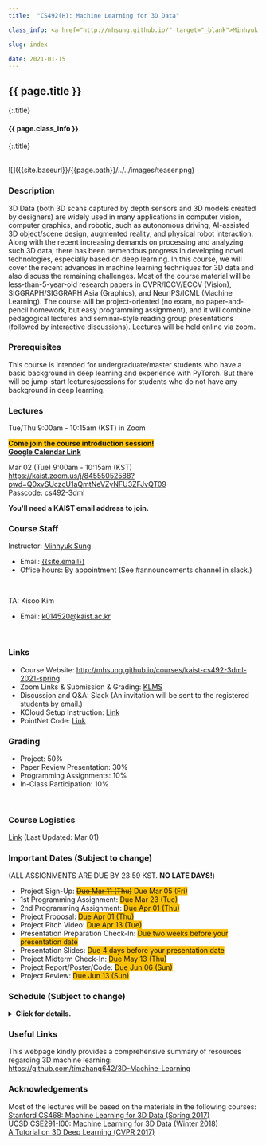 ```yaml
---
title:  "CS492(H): Machine Learning for 3D Data"

class_info: <a href="http://mhsung.github.io/" target="_blank">Minhyuk Sung</a>, <a href="https://www.kaist.ac.kr/" target="_blank">KAIST</a>, Spring 2021

slug: index

date: 2021-01-15
---
```



## {{ page.title }}
{:.title}
#### {{ page.class_info }}
{:.title}

<br />
![]({{site.baseurl}}/{{page.path}}/../../images/teaser.png)

### Description
3D Data (both 3D scans captured by depth sensors and 3D models created by designers) are widely used in many applications in computer vision, computer graphics, and robotic, such as autonomous driving, AI-assisted 3D object/scene design, augmented reality, and physical robot interaction. Along with the recent increasing demands on processing and analyzing such 3D data, there has been tremendous progress in developing novel technologies, especially based on deep learning. In this course, we will cover the recent advances in machine learning techniques for 3D data and also discuss the remaining challenges. Most of the course material will be less-than-5-year-old research papers in CVPR/ICCV/ECCV (Vision), SIGGRAPH/SIGGRAPH Asia (Graphics), and NeurIPS/ICML (Machine Learning). The course will be project-oriented (no exam, no paper-and-pencil homework, but easy programming assignment), and it will combine pedagogical lectures and seminar-style reading group presentations (followed by interactive discussions). Lectures will be held online via zoom.
<br />


### Prerequisites
This course is intended for undergraduate/master students who have a basic background in deep learning and experience with PyTorch. But there will be jump-start lectures/sessions for students who do not have any background in deep learning.
<br />


### Lectures
Tue/Thu 9:00am - 10:15am (KST) in Zoom
<br />

<span style="background-color:#FFC107">**Come join the course introduction session!**</span><br>
<a href="https://kaist.zoom.us/meeting/tZAocuyoqzkvEtzxtAaGKOjCGvAlnUZGxbAN/calendar/google/add" target="_blank">**Google Calendar Link**</a>

Mar 02 (Tue) 9:00am - 10:15am (KST)<br>
<a href="https://kaist.zoom.us/j/84555052588?pwd=Q0xvSUczcU1aQmtNeVZyNFU3ZFJvQT09" target="_blank">https://kaist.zoom.us/j/84555052588?pwd=Q0xvSUczcU1aQmtNeVZyNFU3ZFJvQT09</a><br>
Passcode: cs492-3dml

**You'll need a KAIST email address to join.**


### Course Staff
Instructor: <a href="http://mhsung.github.io/" target="_blank">Minhyuk Sung</a>
- Email: <a href="mailto: {{site.email}}">{{site.email}}</a>
- Office hours: By appointment (See #announcements channel in slack.)
<br />

TA: Kisoo Kim
- Email: <a href="mailto: k014520@kaist.ac.kr">k014520@kaist.ac.kr</a>
<br />


### Links
- Course Website: <a href="http://mhsung.github.io/courses/kaist-cs492-3dml-2021-spring" target="_blank">http://mhsung.github.io/courses/kaist-cs492-3dml-2021-spring</a><br>
- Zoom Links & Submission & Grading: <a href="https://klms.kaist.ac.kr" target="_blank">KLMS</a><br>
- Discussion and Q&A: Slack (An invitation will be sent to the registered students by email.)<br>
- KCloud Setup Instruction: <a href="{{site.baseurl}}/{{page.path}}/../../kcloud-setup.html" target="_blank">Link</a>
- PointNet Code: <a href="{{site.baseurl}}/{{page.path}}/../../pointnet.html" target="_blank">Link</a>


### Grading 
- Project: 50%
- Paper Review Presentation: 30%
- Programming Assignments: 10%
- In-Class Participation: 10%
<br />


### Course Logistics
<a href="https://kaistackr-my.sharepoint.com/:b:/g/personal/mhsung_kaist_ac_kr/Ec0TrNbsVpRDuOaN6zmas1cB8C4ajsooup5WUWqfKNfwuQ?e=ai2KpX" target="_blank">Link</a> (Last Updated: Mar 01)


### Important Dates (Subject to change)
(ALL ASSIGNMENTS ARE DUE BY 23:59 KST. **NO LATE DAYS!**)

- Project Sign-Up: <span style="background-color:#FFC107">~~Due Mar 11 (Thu)~~ Due Mar 05 (Fri)</span>
- 1st Programming Assignment: <span style="background-color:#FFC107">Due Mar 23 (Tue) </span>
- 2nd Programming Assignment: <span style="background-color:#FFC107">Due Apr 01 (Thu) </span>
- Project Proposal: <span style="background-color:#FFC107">Due Apr 01 (Thu) </span>
- Project Pitch Video: <span style="background-color:#FFC107">Due Apr 13 (Tue) </span>
- Presentation Preparation Check-In: <span style="background-color:#FFC107">Due two weeks before your presentation date
- Presentation Slides: <span style="background-color:#FFC107">Due 4 days before your presentation date
- Project Midterm Check-In: <span style="background-color:#FFC107">Due May 13 (Thu) </span>
- Project Report/Poster/Code: <span style="background-color:#FFC107">Due Jun 06 (Sun) </span>
- Project Review: <span style="background-color:#FFC107">Due Jun 13 (Sun) </span>


### Schedule (Subject to change)

<!---
    https://uxdesign.cc/dark-mode-ui-design-the-definitive-guide-part-1-color-53dcfaea5129
--->
<details>
  <summary><i class="fa fa-arrow-circle-o-right" aria-hidden="true"></i> <b>Click for details.</b></summary>

<span style="color:#00897B;font-weight:bold">Green</span>: Lectures<br>
<span style="color:#C62828;font-weight:bold">Red</span>: Student presentations

<style>
table th:first-of-type {
    width: 4%;
}
table th:nth-of-type(2) {
    width: 8%;
}
table th:nth-of-type(3) {
    width: 40%;
}
table th:nth-of-type(4) {
    width: 8%;
}
table th:nth-of-type(5) {
    width: 40%;
}
table th {
  text-align: center;
  vertical-align: center;
}
table td {
  text-align: center;
  vertical-align: center;
}
</style>


<table style="width:100%;">
  <tr style="background-color:#F5F5F5">
    <th>Week</th>
    <th>Tue</th>
    <th>Topic</th>
    <th>Thu</th>
    <th>Topic</th>
  </tr>

  <!-- Week 01 -->
  <tr><td>01</td>
  <td>Mar 02</td><td>
    <span style="color:#00897B;font-weight:bold">Course Introduction</span>
  </td>
  <td>Mar 04</td><td>
    <span style="color:#00897B;font-weight:bold">Deep Learning Jump-Start Session 1</span><br>
    Material: <a href="http://cs231n.stanford.edu/" target="_blank">Stanford CS231n</a> 
  </td>
  </tr>

  <!-- Week 02 -->
  <tr><td>02</td>
  <td>Mar 09</td><td>
    <span style="color:#00897B;font-weight:bold">Deep Learning Jump-Start Session 2</span><br>
    Material: <a href="http://cs231n.stanford.edu/" target="_blank">Stanford CS231n</a>
  </td>
  <td>Mar 11</td><td>
    <span style="color:#00897B;font-weight:bold">Neural Networks for Point Cloud Data</span><br>
    <a href="https://arxiv.org/abs/1612.00593" target="_blank">PointNet (CVPR 2017)</a><br>
    <a href="https://arxiv.org/abs/1706.02413" target="_blank">PointNet++ (NeurIPS 2017)</a><br>
    <a href="https://arxiv.org/abs/1612.00603" target="_blank">Point Set Generation (CVPR 2017)</a><br>
    <span style="background-color:#FFC107">Project Sign-Up Due Date</span>
  </td>
  </tr>

  <!-- Week 03 -->
  <tr><td>03</td>
  <td>Mar 16</td><td>
    <span style="color:#00897B;font-weight:bold">PyTorch / PointNet Session</span>
  </td>
  <td>Mar 18</td><td>
    <span style="color:#00897B;font-weight:bold">Examples of Supervised / <br>Weakly-Supervised Learning</span><br>
    <a href="https://arxiv.org/abs/1811.08988" target="_blank">SPFN (CVPR 2019)</a><br>
    <a href="https://arxiv.org/abs/1805.09957" target="_blank">Deep Functional Dictionaries (NeurIPS 2018)</a>
  </td>
  </tr>

  <!-- Week 04 -->
  <tr><td>04</td>
  <td>Mar 23</td><td>
    <span style="color:#00897B;font-weight:bold">Spectral Geometry Processing</span><br>
    Material: <a href="http://school.geometryprocessing.org/summerschool-2016/summerschool/talks/course6.pdf" target="_blank">SGP Summer School 2016 (Laplace-Beltrami)</a><br>
    <a href="https://hal.inria.fr/inria-00331894/document" target="_blank">Spectral Geometry Proceesing (Eurographics 2008)</a><br>
    <span style="background-color:#FFC107">1st Programming Assignment Due Date </span>
  </td>
  <td>Mar 25</td><td>
    <span style="color:#00897B;font-weight:bold">Functional Map / Deep Spectral Processing</span><br>
    <a href="http://www.lix.polytechnique.fr/~maks/fmaps_SIG17_course/index.html">Tutorial (SIGGRAPH 2017)</a><br>
    <a href="http://www.lix.polytechnique.fr/~maks/papers/obsbg_fmaps.pdf" target="_blank">Functional Maps (SIGGRAPH 2012)</a><br>
    <a href="https://arxiv.org/abs/1704.08686" target="_blank">Deep Functional Maps (ICCV 2017)</a><br>
    <a href="https://arxiv.org/abs/1612.00606" target="_blank">SyncSpecCNN (CVPR 2017)</a>
  </td>
  </tr>

  <!-- Week 05 -->
  <tr><td>05</td>
  <td>Mar 30</td><td>
    <span style="color:#00897B;font-weight:bold">Guest Lecture 1</span><br>
    <b><a href="https://cseweb.ucsd.edu/~haosu/" target="_blank">Hao Su (UCSD)</a></b><br>
    <a href="{{site.baseurl}}/{{page.path}}/../../guest-lecture-hao-su" target="_blank">Title: Compositional Generalizability in Geometry, Physics, and Policy Learning</a>
  </td>
  <td>Apr 01</td><td>
    <span style="color:#C62828;font-weight:bold">Neural Networks for Volumetric Data</span><br>
    <span style="background-color:#BCCCDC">Paper 1: <a href="https://arxiv.org/abs/1712.01537" target="_blank">O-CNN (SIGGRAPH 2017)</a></span><br>
    <b>Presenter: Byeoli Choi</b><br>
    <a href="https://arxiv.org/abs/1611.05009" target="_blank">OctNet (CVPR 2017)</a><br>
    <a href="https://arxiv.org/abs/1809.07917" target="_blank">Adaptive O-CNN (SIGGRAPH Asia 2018)</a><br>
    <span style="background-color:#BCCCDC">Paper 2: <a href="https://arxiv.org/abs/1706.01307" target="_blank">SparseConvNet (arXiv)</a></span><br>
    <b>Presenter: Kyounga Woo</b><br>
    <a href="https://arxiv.org/abs/1711.10275" target="_blank">SparseConvNet (CVPR 2018)</a><br>
    <span style="background-color:#FFC107">2nd Programming Assignment Due Date </span><br>
    <span style="background-color:#FFC107">Project Proposal Due Date </span>
  </td>
  </tr>

  <!-- Week 06 -->
  <tr><td>06</td>
  <td>Apr 06</td><td>
    <span style="color:#00897B;font-weight:bold">Guest Lecture 2</span><br>
    <b><a href="http://www.vovakim.com/" target="_blank">Vladimir G. Kim (Adobe Research)</a></b><br>
    <a href="{{site.baseurl}}/{{page.path}}/../../guest-lecture-vova-kim" target="_blank">Title: Neural Mesh Processing</a>
  </td>
  <td>Apr 08</td><td>
    <span style="color:#C62828;font-weight:bold">Neural Networks for Implicit Functions</span><br>
    <span style="background-color:#BCCCDC">Paper 1: <a href="https://arxiv.org/abs/1901.05103" target="_blank">DeepSDF (CVPR 2019)</a></span><br>
    <b>Presenter: Wonkwang Lee</b><br>
    <a href="https://arxiv.org/abs/1812.02822" target="_blank">IM-NET (CVPR 2019)</a><br>
    <a href="https://arxiv.org/abs/1812.03828" target="_blank">Occupancy Networks (CVPR 2019)</a><br>
    <a href="https://arxiv.org/abs/1908.06277" target="_blank">Deep Meta Functionals (ICCV 2019)</a><br>
    <span style="background-color:#BCCCDC">Paper 2: <a href="https://arxiv.org/abs/2006.09661" target="_blank">Sirens (NeurIPS 2020)</a></span><br>
    <b>Presenter: Andréas Meuleman</b><br>
  </td>
  </tr>

  <!-- Week 07 -->
  <tr><td>07</td>
  <td>Apr 13</td><td>
    <span style="color:#C62828;font-weight:bold">Neural Networks for Meshes</span><br>
    <span style="background-color:#BCCCDC">Paper 1: <a href="https://arxiv.org/abs/1809.05910" target="_blank">MeshCNN (SIGGRAPH 2019)</a></span><br>
    <b>Presenter: Andréas Meuleman</b><br>
    <a href="https://arxiv.org/abs/1811.11424" target="_blank">MeshNet (AAAI 2019)</a><br>
    <span style="background-color:#BCCCDC">Paper 2: <a href="https://arxiv.org/abs/2004.01002" target="_blank">DualConvMesh-Net (CVPR 2020)</a></span><br>
    <b>Presenter: Juil Koo</b><br>
    <span style="background-color:#FFC107">Project Pitch Video Due Date</span>
  </td>
  <td>Apr 15</td><td>
    <span style="color:#C62828;font-weight:bold">Project Pitches</span>
  </td>
  </tr>

  <!-- Week 08 -->
  <tr><td>08</td>
  <td>Apr 20</td><td>
    Midterm Week (No Class)
  </td>
  <td>Apr 22</td><td>
    Midterm Week (No Class)
  </td>
  </tr>

  <!-- Week 09 -->
  <tr><td>09</td>
  <td>Apr 27</td><td>
    <span style="color:#C62828;font-weight:bold">2D-to-3D 1</span><br>
    <span style="background-color:#BCCCDC">Paper 1: <a href="https://arxiv.org/abs/1804.01654" target="_blank">Pixel2Mesh (ECCV 2018)</a></span><br>
    <b>Presenter: Chaeyeon Chung</b><br>
    <a href="https://arxiv.org/abs/1908.01491" target="_blank">Pixel2Mesh++ (ICCV 2019)</a><br>
    <span style="background-color:#BCCCDC">Paper 2: <a href="https://arxiv.org/abs/1905.05172" target="_blank">PIFu (CVPR 2019)</a></span><br>
    <b>Presenter: Whie Jung</b><br>
    <a href="https://arxiv.org/abs/2004.00452" target="_blank">PIFuHD (CVPR 2020)</a>
  </td>
  <td>Apr 29</td><td>
    <span style="color:#C62828;font-weight:bold">2D-to-3D 2</span><br>
    <span style="background-color:#BCCCDC">Paper 1: <a href="https://arxiv.org/abs/1901.02970" target="_blank">NOCS (CVPR 2019)</a></span><br>
    <b>Presenter: Mustafa Berk Yaldiz</b><br>
    <a href="https://arxiv.org/abs/1907.01085" target="_blank">X-NOCS (NeurIPS 2019)</a><br>
    <span style="background-color:#BCCCDC">Paper 2: <a href="https://arxiv.org/abs/1904.01786" target="_blank">Soft Rasterizer (ICCV 2019)</a></span>
    <b>Presenter: Doyeon Kim</b><br>
  </td>
  </tr>

  <!-- Week 10 -->
  <tr><td>10</td>
  <td>May 04</td><td>
    <span style="color:#C62828;font-weight:bold">Shape Parsing/Abstraction</span><br>
    <span style="background-color:#BCCCDC">Paper 1 (Choose one):</span><br>
    <span style="background-color:#BCCCDC"><a href="https://arxiv.org/abs/1612.00404" target="_blank">Volumetric Primitives (CVPR 2017)</a></span><br>
    <span style="background-color:#BCCCDC"><a href="https://arxiv.org/abs/1904.09970" target="_blank">Superquadrics Revisited (CVPR 2019)</a></span><br>
    <b>Presenter: Taegyu Jin</b><br>
    <a href="https://isunchy.github.io/projects/cuboid_abstraction.html" target="_blank">Hierarchical Cuboid Abstractions (SIGGRAPH Asia 2019)</a><br>
    <span style="background-color:#BCCCDC">Paper 2 (Choose one):</span><br>
    <span style="background-color:#BCCCDC"><a href="https://arxiv.org/abs/1911.06971" target="_blank">BSP-Net (CVPR 2020)</a></span><br>
    <span style="background-color:#BCCCDC"><a href="https://arxiv.org/abs/1909.05736" target="_blank">CvxNet (CVPR 2020)</a></span>
    <b>Presenter: Minsoo Lee</b><br>
  </td>
  <td>May 06</td><td>
    <span style="color:#C62828;font-weight:bold">Shape Alignment</span><br>
    <span style="background-color:#BCCCDC">Paper 1: <a href="https://arxiv.org/abs/1905.03304" target="_blank">Deep Closest Point (ICCV 2019)</a></span><br>
    <b>Presenter: Shinjeong Kim</b><br>
    <a href="https://arxiv.org/abs/1905.04153" target="_blank">DeepICP (ICCV 2019)</a><br>
    <span style="background-color:#BCCCDC">Paper 2: <a href="https://arxiv.org/abs/2004.11540" target="_blank">Deep Global Registration (CVPR 2020)</a></span><br>
    <b>Presenter: Jaesung Choe</b><br>
  </td>
  </tr>

  <!-- Week 11 -->
  <tr><td>11</td>
  <td>May 11</td><td>
    <span style="color:#C62828;font-weight:bold">Learning 3D Structure 1</span><br>
    <span style="background-color:#BCCCDC">Paper 1: <a href="https://arxiv.org/abs/1705.02090" target="_blank">GRASS (SIGGRAPH 2017)</a></span><br>
    <b>Presenter: Hankyu Jang</b><br>
    <a href="https://arxiv.org/abs/1804.05469" target="_blank">Im2Struct (CVPR 2018)</a><br>
    <a href="https://arxiv.org/abs/1809.05398" target="_blank">SCORES (SIGGRAPH Asia 2018)</a><br>
    <span style="background-color:#BCCCDC">Paper 2: <a href="https://arxiv.org/abs/1908.00575" target="_blank">StructureNet (SIGGRAPH Asia 2019)</a></span><br>
    <b>Presenter: Ramazan Abdikarimuly</b><br>
    <a href="https://arxiv.org/abs/1812.02713" target="_blank">PartNet (CVPR 2019)</a><br>
    <a href="https://arxiv.org/abs/1911.11098" target="_blank">StructEdit (CVPR 2020)</a>
  </td>
  <td>May 13</td><td>
    <span style="color:#C62828;font-weight:bold">Learning 3D Structure 2</span><br>
    <!--
    <span style="background-color:#BCCCDC">Paper 1: <a href="https://arxiv.org/abs/1908.04520" target="_blank">SDM-NET (SIGGRAPH Asia 2019)</a></span><br>
    -->
    <span style="background-color:#BCCCDC">Paper 1: <a href="https://arxiv.org/abs/2011.00844" target="_blank">GAN2Shape (ICLR 2021)</a></span><br>
    <b>Presenter: Hangil Park</b><br>
    <span style="background-color:#BCCCDC">Paper 2: <a href="https://arxiv.org/abs/1712.08290" target="_blank">CSGNet (CVPR 2018)</a></span><br>
    <b>Presenter: Chanhyeok Park</b><br>
    <a href="https://arxiv.org/abs/2006.09102" target="_blank">UCSG-Net (NeurIPS 2020)</a><br>
    <span style="background-color:#FFC107">Project Midterm Check-In Due Date</span>
  </td>
  </tr>

  <!-- Week 12 -->
  <tr><td>12</td>
  <td>May 18</td><td>
    <span style="color:#C62828;font-weight:bold">Detection/Semantic Segmentation in Scenes</span><br>
    <span style="background-color:#BCCCDC">Paper 1: <a href="https://arxiv.org/abs/1904.09664" target="_blank">Deep Hough Voting (ICCV 2019)</a></span><br>
    <b>Presenter: Jeonghyun Kim</b><br>
    <span style="background-color:#BCCCDC">Paper 2: <a href="https://arxiv.org/abs/1904.08755" target="_blank">MinkowskiNet (ICCV 2019)</a></span>
    <b>Presenter: Seungwoo Yoo</b><br>
  </td>
  <td>May 20</td><td>
    <span style="color:#C62828;font-weight:bold">Instance Segmentation in Scenes</span><br>
    <span style="background-color:#BCCCDC">Paper 1: <a href="https://arxiv.org/abs/1812.07003" target="_blank">3D-SIS (CVPR 2019)</a></span><br>
    <b>Presenter: Chungsu Jang</b><br>
    <span style="background-color:#BCCCDC">Paper 2 (Choose one):</span><br>
    <span style="background-color:#BCCCDC"><a href="https://arxiv.org/abs/2003.06537" target="_blank">OccuSeg (CVPR 2020)</a></span><br>
    <span style="background-color:#BCCCDC"><a href="https://arxiv.org/abs/2004.01658" target="_blank">PointGroup (CVPR 2020)</a></span><br>
    <b>Presenter: Junho Lee</b><br>
  </td>
  </tr>

  <!-- Week 13 -->
  <tr><td>13</td>
  <td>May 25</td><td>
    <span style="color:#C62828;font-weight:bold">3D Generative Models</span><br>
    <span style="background-color:#BCCCDC">Paper 1: <a href="https://arxiv.org/abs/1707.02392" target="_blank">Point Cloud GAN (ICML 2018)</a></span><br>
    <b>Presenter: Yunpyo An</b><br>
    <span style="background-color:#BCCCDC">Paper 2: <a href="https://arxiv.org/abs/1709.04307" target="_blank">MeshVAE (CVPR 2018)</a></span><br>
    <b>Presenter: Hojun Cho</b><br>
    <a href="http://www.geometrylearning.com/ausdt/" target="_blank">Automatic Unpaired Shape Deformation Transfer (SIGGRAPH Asia 2018)</a><br>
  </td>
  <td>May 27</td><td>
    <span style="color:#C62828;font-weight:bold">Neural Rendering</span><br>
    <span style="background-color:#BCCCDC">Paper 1: <a href="https://arxiv.org/abs/1812.01024" target="_blank">DeepVoxels (CVPR 2019)</a></span><br>
    <b>Presenter: Soomin Park</b><br>
    <a href="https://arxiv.org/abs/2004.03805" target="_blank">State of the Art on Neural Rendering (EG 2020)</a><br>
    <a href="https://www.neuralrender.com/" target="_blank">Tutorial (CVPR 2020)</a><br>
    <span style="background-color:#BCCCDC">Paper 2: <a href="https://arxiv.org/abs/2003.08934" target="_blank">NeRF (ECCV 2020)</a></span><br>
    <b>Presenter: In-young Cho</b><br>
    <a href="https://arxiv.org/abs/2012.03918" target="_blank">NeRD (arXiv)</a>
  </td>
  </tr>

  <!-- Week 14 -->
  <tr><td>14</td>
  <td>Jun 01</td><td>
    <span style="color:#C62828;font-weight:bold">3D Shape Flow</span><br>
    <span style="background-color:#BCCCDC">Paper 1: <a href="https://arxiv.org/abs/1806.07366" target="_blank">NeuralODE (NeurIPS 2019)</a></span><br>
    <b>Presenter: Hyunsoo Kim</b><br>
    <span style="background-color:#BCCCDC">Paper 2 (Choose one):</span><br>
    <span style="background-color:#BCCCDC"><a href="https://arxiv.org/abs/1906.12320" target="_blank">PointFlow (ICCV 2019)</a></span><br>
    <span style="background-color:#BCCCDC"><a href="https://arxiv.org/abs/2007.10973" target="_blank">Neural Mesh Flow (NeurIPS 2020)</a></span><br>
    <span style="background-color:#BCCCDC"><a href="https://arxiv.org/abs/2006.07982" target="_blank">ShapeFlow (NeurIPS 2020)</a></span>
    <b>Presenter: Hakyung Kim</b><br>
  </td>
  <td>Jun 03</td><td>
    <span style="color:#C62828;font-weight:bold">3D Transformers</span><br>
    <span style="background-color:#BCCCDC">Paper 1: <a href="https://arxiv.org/abs/2012.09688" target="_blank">PCT: Point Cloud Transformer (arXiv)</a></span><br>
    <b>Presenter: Seongjoo Moon</b><br>
    <span style="background-color:#BCCCDC">Paper 2: <a href="https://arxiv.org/abs/2012.09164" target="_blank">Point Transformer (arXiv)</a></span><br>
    <b>Presenter: Shyngys Aitkazinov</b><br>
  </td>
  </tr>

  <!-- Week 15 -->
  <tr><td>15</td>
  <td>Jun 08</td><td>
    <span style="color:#C62828;font-weight:bold">Project Presentations 1</span><br>
    <span style="background-color:#FFC107">Project Report/Poster/Code Due Jun 06 (Sun) </span>
  </td>
  <td>Jun 10</td><td>
    <span style="color:#C62828;font-weight:bold">Project Presentations 2</span><br>
    <span style="background-color:#FFC107">Project Review Due Jun 13 (Sun) </span>
  </td>
  </tr>

  <!-- Week 16 -->
  <tr><td>16</td>
  <td>Jun 15</td><td>
    Final Week (No Class)
  </td>
  <td>Jun 17</td><td>
    Final Week (No Class)
  </td>
  </tr>
</table>
</details>


### Useful Links
This webpage kindly provides a comprehensive summary of resources regarding 3D machine learning:<br>
<a href="https://github.com/timzhang642/3D-Machine-Learning" target="_blank">https://github.com/timzhang642/3D-Machine-Learning</a>
<br />


### Acknowledgements
Most of the lectures will be based on the materials in the following courses:<br>
<a href="http://graphics.stanford.edu/courses/cs468-17-spring/">Stanford CS468: Machine Learning for 3D Data (Spring 2017)</a><br>
<a href="https://cse291-i.github.io/WI18/index.html">UCSD CSE291-I00: Machine Learning for 3D Data (Winter 2018)</a><br>
<a href="http://3ddl.stanford.edu/">A Tutorial on 3D Deep Learning (CVPR 2017)</a>
<br />

<br />
